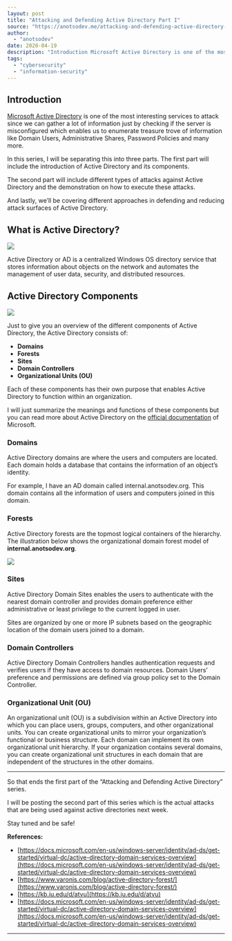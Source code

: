 ```yaml
---
layout: post
title: "Attacking and Defending Active Directory Part I"
source: "https://anotsodev.me/attacking-and-defending-active-directory-part-i/"
author:
  - "anotsodev"
date: 2020-04-19
description: "Introduction Microsoft Active Directory is one of the most interesting services to attack since we can gather a lot of information just by checking if the server is misconfigured which enables…"
tags:
  - "cybersecurity"
  - "information-security"
---
```

## Introduction

[Microsoft Active Directory](https://en.wikipedia.org/wiki/Active_Directory) is one of the most interesting services to attack since we can gather a lot of information just by checking if the server is misconfigured which enables us to enumerate treasure trove of information like Domain Users, Administrative Shares, Password Policies and many more.

In this series, I will be separating this into three parts. The first part will include the introduction of Active Directory and its components.

The second part will include different types of attacks against Active Directory and the demonstration on how to execute these attacks.

And lastly, we’ll be covering different approaches in defending and reducing attack surfaces of Active Directory.

## What is Active Directory?

![](https://i0.wp.com/anotsodev.me/wp-content/uploads/2020/04/active-directory-logo.png?resize=600%2C283&ssl=1)

Active Directory or AD is a centralized Windows OS directory service that stores information about objects on the network and automates the management of user data, security, and distributed resources.

## Active Directory Components

![](https://i2.wp.com/anotsodev.me/wp-content/uploads/2020/04/Components.png?fit=1024%2C683&ssl=1)

Just to give you an overview of the different components of Active Directory, the Active Directory consists of:

- **Domains**
- **Forests**
- **Sites**
- **Domain Controllers**
- **Organizational Units (OU)**

Each of these components has their own purpose that enables Active Directory to function within an organization.

I will just summarize the meanings and functions of these components but you can read more about Active Directory on the [official documentation](https://docs.microsoft.com/en-us/windows-server/identity/ad-ds/get-started/virtual-dc/active-directory-domain-services-overview) of Microsoft.

### Domains

Active Directory domains are where the users and computers are located. Each domain holds a database that contains the information of an object’s identity.

For example, I have an AD domain called internal.anotsodev.org. This domain contains all the information of users and computers joined in this domain.

### Forests

Active Directory forests are the topmost logical containers of the hierarchy. The illustration below shows the organizational domain forest model of **internal.anotsodev.org**.

![](https://i0.wp.com/anotsodev.me/wp-content/uploads/2020/04/AD-Forest.png?resize=633%2C412&ssl=1)

### Sites

Active Directory Domain Sites enables the users to authenticate with the nearest domain controller and provides domain preference either administrative or least privilege to the current logged in user.

Sites are organized by one or more IP subnets based on the geographic location of the domain users joined to a domain.

### Domain Controllers

Active Directory Domain Controllers handles authentication requests and verifies users if they have access to domain resources. Domain Users’ preference and permissions are defined via group policy set to the Domain Controller.

### Organizational Unit (OU)

An organizational unit (OU) is a subdivision within an Active Directory into which you can place users, groups, computers, and other organizational units. You can create organizational units to mirror your organization’s functional or business structure. Each domain can implement its own organizational unit hierarchy. If your organization contains several domains, you can create organizational unit structures in each domain that are independent of the structures in the other domains.

---

So that ends the first part of the “Attacking and Defending Active Directory” series.

I will be posting the second part of this series which is the actual attacks that are being used against active directories next week.

Stay tuned and be safe!

**References:**

- [https://docs.microsoft.com/en-us/windows-server/identity/ad-ds/get-started/virtual-dc/active-directory-domain-services-overview](https://docs.microsoft.com/en-us/windows-server/identity/ad-ds/get-started/virtual-dc/active-directory-domain-services-overview)
- [https://www.varonis.com/blog/active-directory-forest/](https://www.varonis.com/blog/active-directory-forest/)
- [https://kb.iu.edu/d/atvu](https://kb.iu.edu/d/atvu)
- [https://docs.microsoft.com/en-us/windows-server/identity/ad-ds/get-started/virtual-dc/active-directory-domain-services-overview](https://docs.microsoft.com/en-us/windows-server/identity/ad-ds/get-started/virtual-dc/active-directory-domain-services-overview)

---
